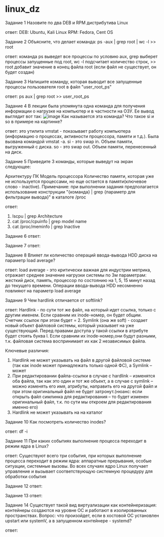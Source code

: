 # linux_dz
Задание 1
Назовите по два DEB и RPM дистрибутива Linux

ответ:
DEB: Ubuntu, Kali Linux
RPM: Fedora, Cent OS

Задание 2
Объясните, что делает команда:
ps -aux | grep root | wc -l >> root

ответ:
команда ps выведет все процессы по условию aux, grep выберет процессы запущенные под root, wc -l подсчитает количество строк, >> root добавит значение в конец файла root (если файл не существует, он будет создан)

Задание 3
Напишите команду, которая выводит все запущенные процессы пользователя root в файл "user_root_ps"

ответ:
ps aux | grep root >> user_root_ps

Задание 4
В лекции была упомянута одна команда для получения информации о нагрузке на компьютер и в частности на ОЗУ.
Ее вывод выглядит вот так:
![image](https://user-images.githubusercontent.com/101703961/168033761-aa5f5e85-cea7-4a57-b652-666d893cb724.png)
Как называется эта команда? Что такое si и so в примере на картинке?

ответ:
это утилита vmstat - показывает работу компьютера (информацию о процессах, активности процессора, памяти и т.д.). Была вызвана командой vmstat -a. 
si - это swap in. Объем памяти, выгруженный с диска.
so - это swap out. Объем памяти, перенесенный на диск.

Задание 5
Приведите 3 команды, которые выведут на экран следующее:

Архитектуру ПК
Модель процессора
Количество памяти, которая уже не используется процессами, но еще остается в памяти(ключевое слово - inactive).
Примечание: при выполнении задания предполагается использование конструкции "{команда} | grep {параметр для фильтрации вывода}" в каталоге /proc

ответ:
1. lscpu | grep Architecture
2. cat /proc/cpuinfo | grep model name
3. cat /proc/meminfo | grep Inactive

Задание 6
ответ:

Задание 7
ответ:

Задание 8
Влияет ли количество операций ввода-вывода HDD диска на параметр load average?

ответ:
load average - это критически важная для индустрии метрика, отражает среднее значение нагрузки системы по 3м параметрам: жесткий диск, память, процессор по состоянию на 1, 5, 15 минут назад до текущего времени.
Операции ввода-вывода HDD несомненно повлияют на параметр load average

Задание 9
Чем hardlink отличается от softlink?

ответ:
Hardlink - по сути тот же файл, на который идет ссылка, только с другим именем. Если сравним их inode-номер, он будет общим. Счетчик ссылок при этом будет = 2.
Symlink (она же soft) - создает новый объект файловой системы, который указывает на уже существующий. Перед правами доступа у такой ссылки в атрибуте будет стоять буква l. Если сравним их inode-номер,они будут разными, т.к. файловая система воспринимает их как 2 независимых файла.

Ключевые различия:
1. Hardlink не может указывать на файл в другой файловой системе (так как inode может принадлежать только одной ФС), а Symlink – может
2. При редактировании файла-ссылки в случае с hardlink – изменятся оба файла, так как это один и тот же объект, а в случае с symlink – можно изменять его имя, атрибуты, направить его на другой файл и при этом оригинальный файл не будет затронут.(нюанс: если открыть файл симлинка для редактирования – то будет изменен оригинальный файл, т.к. по сути мы откроем для редактирования именно его)
3. Hardlink  не может указывать на на каталог

Задание 10
Как посмотреть количество inodes?

ответ: 
df -i

Задание 11
При каких событиях выполнение процесса переходит в режим ядра в Linux?

ответ: 
Существуют всего три события, при которых выполнение процесса переходит в режим ядра: аппаратные прерывания, особые ситуации, системные вызовы. Во всех случаях ядро Linux получает управление и вызывает соответствующую системную процедуру для обработки события

Задание 12
ответ:

Задание 13
ответ:

Задание 14
Существует такой вид виртуализации как контейнеризация: контейнеры создаются на уровне ОС и работают в изолированных пространствах.
Вопрос: что произойдет, если в хостовой ОС установлен upstart или systemV, а в запущенном контейнере - systemd?

ответ:

